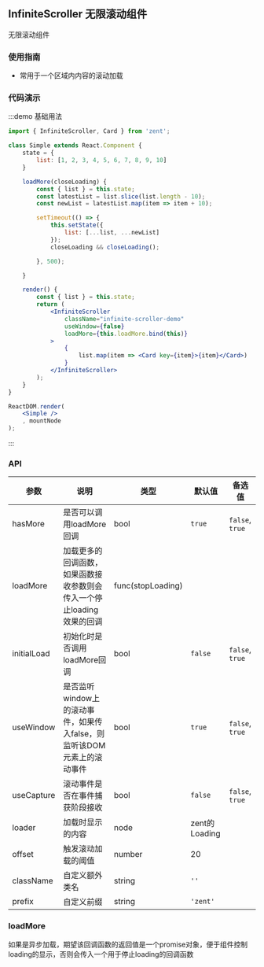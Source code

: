## InfiniteScroller 无限滚动组件

无限滚动组件

### 使用指南

-  常用于一个区域内内容的滚动加载

### 代码演示

:::demo 基础用法
```jsx
import { InfiniteScroller, Card } from 'zent';

class Simple extends React.Component {
	state = {
		list: [1, 2, 3, 4, 5, 6, 7, 8, 9, 10]
	}

	loadMore(closeLoading) {
		const { list } = this.state;
		const latestList = list.slice(list.length - 10);
		const newList = latestList.map(item => item + 10);

		setTimeout(() => {
			this.setState({
				list: [...list, ...newList]
			});
			closeLoading && closeLoading();

		}, 500);

	}

	render() {
		const { list } = this.state;
		return (
			<InfiniteScroller
				className="infinite-scroller-demo"
				useWindow={false}
				loadMore={this.loadMore.bind(this)}
			>
				{
					list.map(item => <Card key={item}>{item}</Card>)
				}
			</InfiniteScroller>
		);
	}
}

ReactDOM.render(
	<Simple />
	, mountNode
);

```
:::

### API

| 参数             	 	| 说明                          | 类型                | 默认值       		 | 备选值           							  			         |
| ------------------ | ---------------------------- | ------------------- | ---------------- | --------------------------------------------  |
| hasMore            | 是否可以调用loadMore回调        | bool                | `true`           | `false`, `true`                               |
| loadMore      		 | 加载更多的回调函数，如果函数接收参数则会传入一个停止loading效果的回调| func(stopLoading)   |                  |  							  |
| initialLoad        | 初始化时是否调用loadMore回调    | bool                |  `false`         | `false`, `true`                               |
| useWindow          | 是否监听window上的滚动事件，如果传入false，则监听该DOM元素上的滚动事件| bool | `true` | `false`, `true`                        |
| useCapture         | 滚动事件是否在事件捕获阶段接收    | bool                | `false`          | `false`, `true`                               |
| loader             | 加载时显示的内容                | node                | zent的Loading    |                                               |  
| offset             | 触发滚动加载的阈值              | number              | 20               |                                               |
| className          | 自定义额外类名                  | string              | `''`						 |                                               |
| prefix             | 自定义前缀                     | string              | `'zent'`				  |																			          |

### loadMore
如果是异步加载，期望该回调函数的返回值是一个promise对象，便于组件控制loading的显示，否则会传入一个用于停止loading的回调函数

<style>
.infinite-scroller-demo {
	height: 300px;
}
</style>
